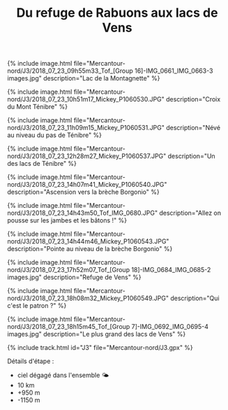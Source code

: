 ﻿---
title: "Du refuge de Rabuons aux lacs de Vens"
permalink: /Mercantour-nord/J3/
sidebar:
  nav: "mercantour_nord"
enable_tracks: true
---



{% include image.html file="Mercantour-nord/J3/2018_07_23_09h55m33_Tof_[Group 16]-IMG_0661_IMG_0663-3 images.jpg" description="Lac de la Montagnette" %}

{% include image.html file="Mercantour-nord/J3/2018_07_23_10h51m17_Mickey_P1060530.JPG" description="Croix du Mont Ténibre" %}

{% include image.html file="Mercantour-nord/J3/2018_07_23_11h09m15_Mickey_P1060531.JPG" description="Névé au niveau du pas de Ténibre" %}

{% include image.html file="Mercantour-nord/J3/2018_07_23_12h28m27_Mickey_P1060537.JPG" description="Un des lacs de Ténibre" %}

{% include image.html file="Mercantour-nord/J3/2018_07_23_14h07m41_Mickey_P1060540.JPG" description="Ascension vers la brèche Borgonio" %}

{% include image.html file="Mercantour-nord/J3/2018_07_23_14h43m50_Tof_IMG_0680.JPG" description="Allez on pousse sur les jambes et les bâtons !" %}

{% include image.html file="Mercantour-nord/J3/2018_07_23_14h44m46_Mickey_P1060543.JPG" description="Pointe au niveau de la brèche Borgonio" %}

{% include image.html file="Mercantour-nord/J3/2018_07_23_17h52m07_Tof_[Group 18]-IMG_0684_IMG_0685-2 images.jpg" description="Refuge de Vens" %}

{% include image.html file="Mercantour-nord/J3/2018_07_23_18h08m32_Mickey_P1060549.JPG" description="Qui c'est le patron ?" %}

{% include image.html file="Mercantour-nord/J3/2018_07_23_18h15m45_Tof_[Group 7]-IMG_0692_IMG_0695-4 images.jpg" description="Le plus grand des lacs de Vens" %}

{% include track.html id="J3" file="Mercantour-nord/J3.gpx" %}

Détails d'étape :
* ciel dégagé dans l'ensemble :sun_behind_small_cloud:
* 10 km
* +950 m
* -1150 m
